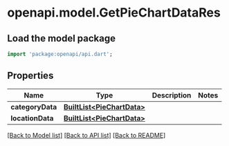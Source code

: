 # openapi.model.GetPieChartDataRes

## Load the model package
```dart
import 'package:openapi/api.dart';
```

## Properties
Name | Type | Description | Notes
------------ | ------------- | ------------- | -------------
**categoryData** | [**BuiltList&lt;PieChartData&gt;**](PieChartData.md) |  | 
**locationData** | [**BuiltList&lt;PieChartData&gt;**](PieChartData.md) |  | 

[[Back to Model list]](../README.md#documentation-for-models) [[Back to API list]](../README.md#documentation-for-api-endpoints) [[Back to README]](../README.md)


